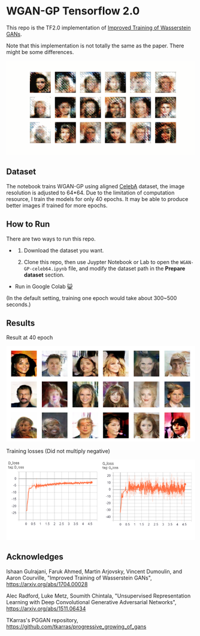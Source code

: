 # WGAN-GP Tensorflow 2.0

This repo is the TF2.0 implementation of [Improved Training of Wasserstein GANs](https://arxiv.org/abs/1704.00028). 

Note that this implementation is not totally the same as the paper. There might be some differences.

![Gif](./images/result.gif)

## Dataset

The notebook trains WGAN-GP using aligned [CelebA](http://mmlab.ie.cuhk.edu.hk/projects/CelebA.html) dataset, the image resolution is adjusted to 64*64. Due to the limitation of computation resource, I train the models for only 40 epochs. It may be able to produce better images if trained for more epochs. 

## How to Run

There are two ways to run this repo.

*   1. Download the dataset you want.

    2. Clone this repo, then use Juypter Notebook or Lab to open the `WGAN-GP-celeb64.ipynb`     file, and modify the dataset path in the **Prepare dataset** section.

* Run in Google Colab [:smiley_cat:](https://colab.research.google.com/drive/12nvXHacUtAsaoh3uN9uK-QXXIP_JD7uh)

(In the default setting, training one epoch would take about 300~500 seconds.)

## Results

Result at 40 epoch

![40 epoch](./images/40_epoch.png)

Training losses (Did not multiply negative)

![Loss](./images/losses.png)

## Acknowledges

Ishaan Gulrajani, Faruk Ahmed, Martin Arjovsky, Vincent Dumoulin, and Aaron Courville, "Improved Training of Wasserstein GANs", https://arxiv.org/abs/1704.00028

Alec Radford, Luke Metz, Soumith Chintala, "Unsupervised Representation Learning with Deep Convolutional Generative Adversarial Networks", https://arxiv.org/abs/1511.06434

TKarras's PGGAN repository, https://github.com/tkarras/progressive_growing_of_gans